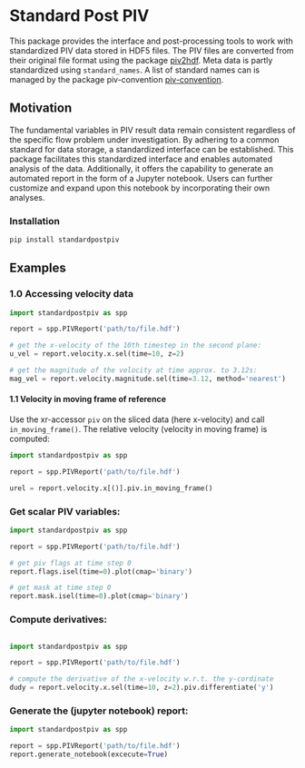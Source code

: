 # Standard Post PIV

This package provides the interface and post-processing tools to work with standardized PIV data stored in HDF5 files.
The PIV files are converted from their original file format using the
package [piv2hdf](https://git.scc.kit.edu/piv/piv2hdf). Meta data is partly standardized using `standard_names`. A list
of standard names can is managed by the package piv-convention [piv-convention]().

## Motivation

The fundamental variables in PIV result data remain consistent regardless of the specific flow problem under
investigation. By adhering to a common standard for data storage, a standardized interface can be established. This
package facilitates this standardized interface and enables automated analysis of the data. Additionally, it offers the
capability to generate an automated report in the form of a Jupyter notebook. Users can further customize and expand
upon this notebook by incorporating their own analyses.

### Installation

```bash
pip install standardpostpiv
```

## Examples

### 1.0 Accessing velocity data

```python
import standardpostpiv as spp

report = spp.PIVReport('path/to/file.hdf')

# get the x-velocity of the 10th timestep in the second plane:
u_vel = report.velocity.x.sel(time=10, z=2)

# get the magnitude of the velocity at time approx. to 3.12s:
mag_vel = report.velocity.magnitude.sel(time=3.12, method='nearest')
```
#### 1.1 Velocity in moving frame of reference
Use the xr-accessor `piv` on the sliced data (here x-velocity) and call `in_moving_frame()`. 
The relative velocity (velocity in moving frame) is computed:
```python
import standardpostpiv as spp

report = spp.PIVReport('path/to/file.hdf')

urel = report.velocity.x[()].piv.in_moving_frame()
```

### Get scalar PIV variables:

```python
import standardpostpiv as spp

report = spp.PIVReport('path/to/file.hdf')

# get piv flags at time step 0
report.flags.isel(time=0).plot(cmap='binary')

# get mask at time step 0
report.mask.isel(time=0).plot(cmap='binary')
```

### Compute derivatives:

```python

import standardpostpiv as spp

report = spp.PIVReport('path/to/file.hdf')

# compute the derivative of the x-velocity w.r.t. the y-cordinate
dudy = report.velocity.x.sel(time=10, z=2).piv.differentiate('y')
```

### Generate the (jupyter notebook) report:

```python
import standardpostpiv as spp

report = spp.PIVReport('path/to/file.hdf')
report.generate_notebook(excecute=True)
```

